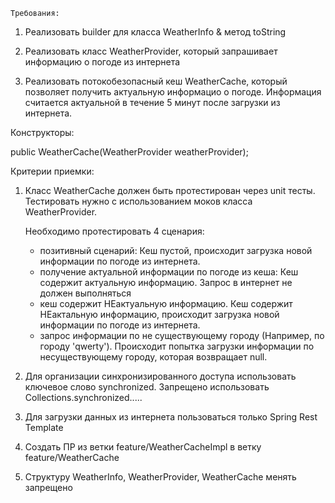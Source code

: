     Требования:

1. Реализовать builder для класса WeatherInfo & метод toString

2. Реализовать класс WeatherProvider, который запрашивает информацию о погоде из интернета

3. Реализовать потокобезопасный кеш WeatherCache, который позволяет получить актуальную информацио о погоде.
   Информация считается актуальной в течение 5 минут после загрузки из интернета.

Конструкторы:

public WeatherCache(WeatherProvider weatherProvider);

Критерии приемки:

1. Класс WeatherCache должен быть протестирован через unit тесты.
   Тестировать нужно с использованием моков класса WeatherProvider.

   Необходимо протестировать 4 сценария:
    - позитивный сценарий: Кеш пустой, происходит загрузка новой информации по погоде из интернета.
    - получение актуальной информации по погоде из кеша: 
      Кеш содержит актуальную информацию. Запрос в интернет не должен выполняться
    - кеш содержит НЕактуальную информацию. Кеш содержит НЕактальную информацию, 
      происходит загрузка новой информации по погоде из интернета.
    - запрос информации по не существующему городу (Например, по городу 'qwerty'). 
      Происходит попытка загрузки информации по несуществующему городу, которая возвращает null.

2. Для организации синхронизированного доступа использовать ключевое слово synchronized.
   Запрещено использовать Collections.synchronized.....

3. Для загрузки данных из интернета пользоваться только Spring Rest Template

4. Создать ПР из ветки feature/WeatherCacheImpl в ветку feature/WeatherCache

5. Структуру WeatherInfo, WeatherProvider, WeatherCache менять запрещено